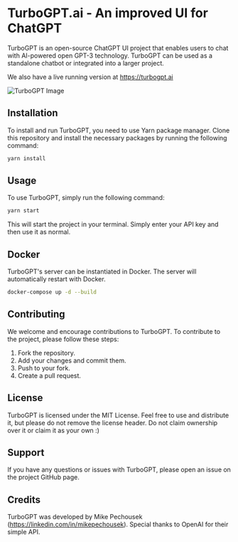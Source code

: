 # TurboGPT.ai - An improved UI for ChatGPT

TurboGPT is an open-source ChatGPT UI project that enables users to chat with AI-powered open GPT-3 technology. TurboGPT can be used as a standalone chatbot or integrated into a larger project.

We also have a live running version at https://turbogpt.ai

![TurboGPT Image](https://i.imgur.com/rqCepBb.jpg)

## Installation

To install and run TurboGPT, you need to use Yarn package manager. Clone this repository and install the necessary packages by running the following command:

```bash
yarn install
```

## Usage

To use TurboGPT, simply run the following command:

```bash
yarn start
```
This will start the project in your terminal. Simply enter your API key and then use it as normal.

## Docker

TurboGPT's server can be instantiated in Docker. The server will automatically restart with Docker. 

```bash
docker-compose up -d --build
```

## Contributing

We welcome and encourage contributions to TurboGPT. To contribute to the project, please follow these steps:

1. Fork the repository.
2. Add your changes and commit them.
3. Push to your fork.
4. Create a pull request.

## License

TurboGPT is licensed under the MIT License. Feel free to use and distribute it, but please do not remove the license header. Do not claim ownership over it or claim it as your own :) 

## Support

If you have any questions or issues with TurboGPT, please open an issue on the project GitHub page.

## Credits

TurboGPT was developed by Mike Pechousek (https://linkedin.com/in/mikepechousek). Special thanks to OpenAI for their simple API. 
